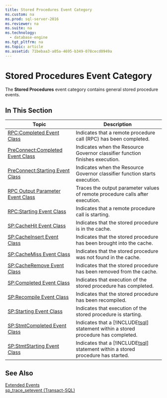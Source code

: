 ```yaml
---
title: Stored Procedures Event Category
ms.custom: na
ms.prod: sql-server-2016
ms.reviewer: na
ms.suite: na
ms.technology: 
  - database-engine
ms.tgt_pltfrm: na
ms.topic: article
ms.assetid: 71bebaa3-a05a-4695-b349-078cecd0949a
---
```

# Stored Procedures Event Category
  The **Stored Procedures** event category contains general stored procedure events.  
  
## In This Section  
  
|Topic|Description|  
|-----------|-----------------|  
|[RPC:Completed Event Class](../Topic/RPC:Completed%20Event%20Class.md)|Indicates that a remote procedure call (RPC) has been completed.|  
|[PreConnect:Completed Event Class](../Topic/PreConnect:Completed%20Event%20Class.md)|Indicates when the Resource Governor classifier function finishes execution.|  
|[PreConnect:Starting Event Class](../Topic/PreConnect:Starting%20Event%20Class.md)|Indicates when the Resource Governor classifier function starts execution.|  
|[RPC Output Parameter Event Class](../../Topics/TopicNameNotContainA/RPC-Output-Parameter-Event-Class.md)|Traces the output parameter values of remote procedure calls after execution.|  
|[RPC:Starting Event Class](../Topic/RPC:Starting%20Event%20Class.md)|Indicates that a remote procedure call is starting.|  
|[SP:CacheHit Event Class](../Topic/SP:CacheHit%20Event%20Class.md)|Indicates that the stored procedure is in the cache.|  
|[SP:CacheInsert Event Class](../Topic/SP:CacheInsert%20Event%20Class.md)|Indicates that the stored procedure has been brought into the cache.|  
|[SP:CacheMiss Event Class](../Topic/SP:CacheMiss%20Event%20Class.md)|Indicates that the stored procedure was not found in the cache.|  
|[SP:CacheRemove Event Class](../Topic/SP:CacheRemove%20Event%20Class.md)|Indicates that the stored procedure has been removed from the cache.|  
|[SP:Completed Event Class](../Topic/SP:Completed%20Event%20Class.md)|Indicates that execution of the stored procedure has completed.|  
|[SP:Recompile Event Class](../Topic/SP:Recompile%20Event%20Class.md)|Indicates that the stored procedure has been recompiled.|  
|[SP:Starting Event Class](../Topic/SP:Starting%20Event%20Class.md)|Indicates that execution of the stored procedure is starting.|  
|[SP:StmtCompleted Event Class](../Topic/SP:StmtCompleted%20Event%20Class.md)|Indicates that a [!INCLUDE[tsql](../../Topics/TopicNameContainA/includes/tsql_md.md)] statement within a stored procedure has completed.|  
|[SP:StmtStarting Event Class](../Topic/SP:StmtStarting%20Event%20Class.md)|Indicates that a [!INCLUDE[tsql](../../Topics/TopicNameContainA/includes/tsql_md.md)] statement within a stored procedure has started.|  
  
## See Also  
 [Extended Events](../../Topics/TopicNameNotContainA/Extended-Events.md)   
 [sp_trace_setevent &#40;Transact-SQL&#41;](../Topic/sp_trace_setevent%20\(Transact-SQL\).md)  
  
  